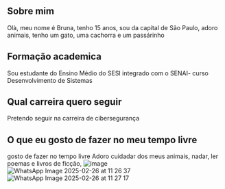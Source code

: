 ## Sobre mim
Olà, meu nome é Bruna, tenho 15 anos, sou da capítal de São Paulo, adoro animais, tenho um gato, uma cachorra e um passárinho

## Formação academica
Sou estudante do Ensino Médio do SESI integrado com o SENAI- curso Desenvolvimento de Sistemas

## Qual carreira quero seguir
Pretendo seguir na carreira de cibersegurança 

## O que eu gosto de fazer no meu tempo livre
gosto de fazer no tempo livre
Adoro cuidadar dos meus animais, nadar, ler poemas e livros de ficção,
![image](https://github.com/user-attachments/assets/ad87038c-22b4-43c9-ab3e-1afd8d4b2e4c)
![WhatsApp Image 2025-02-26 at 11 26 37](https://github.com/user-attachments/assets/abcde271-a27f-40fe-b08e-072f5b7a9ccd)
![WhatsApp Image 2025-02-26 at 11 27 17](https://github.com/user-attachments/assets/e3f7f845-3b26-4ec4-8f61-f6b15b4f6407)
 

